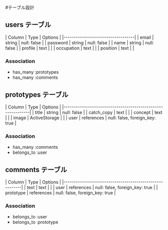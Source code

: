 #テーブル設計

## users テーブル

| Column     | Type   | Options     |
|-----------------------------------|
| email      | string | null: false |
| password   | string | null: false |
| name       | string | null: false |
| profile    | text   |             |
| occupation | text   |             |
| position   | text   |             |

### Association

- has_many :prototypes
- has_many :comments

## prototypes テーブル

| Column     | Type          | Options                        |
|-------------------------------------------------------------|
| title      | string        | null: false                    |
| catch_copy | text          |                                |
| concept    | text          |                                |
| image      | ActiveStorage |                                |
| user       | references    | null: false, foreign_key: true |

### Association

- has_many :comments
- belongs_to :user

## comments テーブル

| Column    | Type       | Options                        |
|---------------------------------------------------------|
| text      | text       |                                |
| user      | references | null: false, foreign_key: true |
| prototype | references | null: false, foreign_key: true |

### Association

- belongs_to :user
- belongs_to :prototype

